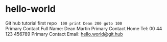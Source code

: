 # hello-world
Git hub tutorial first repo
<code>
100 print Dean
200 goto 100
</code>
Primary Contact Full Name: Dean Martin
Primary Contact Home Tel: 00 44 123 456789
Primary Contact Email: hello.world@git.hub
